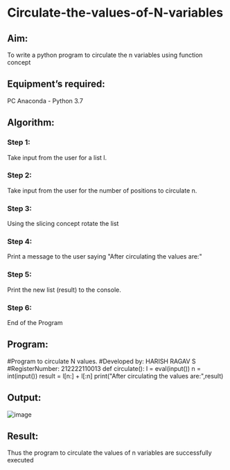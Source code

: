 # Circulate-the-values-of-N-variables
## Aim:
To write a python program to circulate the n variables using function concept
## Equipment’s required:
PC
Anaconda - Python 3.7
## Algorithm: 
### Step 1: 
Take input from the user for a list l.

### Step 2: 
Take input from the user for the number of positions to circulate n.

### Step 3: 
Using the slicing concept rotate the list

### Step 4: 
Print a message to the user saying "After circulating the values are:"

### Step 5: 
Print the new list (result) to the console.

### Step 6: 
End of the Program

## Program:
#Program to circulate N values.
#Developed by: HARISH RAGAV S
#RegisterNumber: 212222110013
def circulate():
   l = eval(input())
   n = int(input())
   result = l[n:] + l[:n]
   print("After circulating the values are:",result)


## Output:
![image](https://user-images.githubusercontent.com/119345345/225222482-230d7a7c-2351-4d95-9eb3-ee16a9c4e0af.png)


## Result:
Thus the program  to circulate the values of n variables are successfully executed
